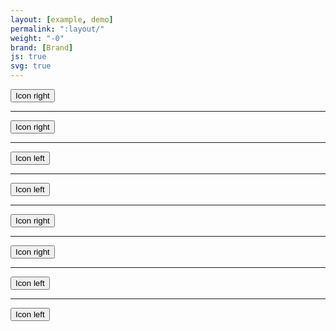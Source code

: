 ```yaml
---
layout: [example, demo]
permalink: ":layout/"
weight: "-0"
brand: [Brand]
js: true
svg: true
---
```


<button type="button" class="btn btn-primary">
	<span class="btn-text">Icon right</span>
	<span class="btn-icon icon icon-size-sm icon-print" data-grunticon-embed></span>
</button>

<hr>

<button type="button" class="btn btn-primary btn-soft">
	<span class="btn-text">Icon right</span>
	<span class="btn-icon icon icon-size-sm icon-print" data-grunticon-embed></span>
</button>

<hr>

<button type="button" class="btn btn-hero">
	<span class="btn-icon btn-icon-left icon icon-size-sm icon-print" data-grunticon-embed></span>
	<span class="btn-text">Icon left</span>
</button>

<hr>

<button type="button" class="btn btn-hero btn-soft">
	<span class="btn-icon btn-icon-left icon icon-size-sm icon-print" data-grunticon-embed></span>
	<span class="btn-text">Icon left</span>
</button>

<hr>

<button type="button" class="btn btn-neutral">
	<span class="btn-text">Icon right</span>
	<span class="btn-icon icon icon-size-sm icon-print" data-grunticon-embed></span>
</button>

<hr>

<button type="button" class="btn btn-neutral btn-soft">
	<span class="btn-text">Icon right</span>
	<span class="btn-icon icon icon-size-sm icon-print" data-grunticon-embed></span>
</button>

<hr>

<button type="button" class="btn btn-faint">
	<span class="btn-icon btn-icon-left icon icon-size-sm icon-print" data-grunticon-embed></span>
	<span class="btn-text">Icon left</span>
</button>

<hr>

<button type="button" class="btn btn-faint btn-soft">
	<span class="btn-icon btn-icon-left icon icon-size-sm icon-print" data-grunticon-embed></span>
	<span class="btn-text">Icon left</span>
</button>